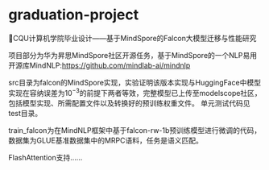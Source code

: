 # graduation-project
🤗CQU计算机学院毕业设计——基于MindSpore的Falcon大模型迁移与性能研究

项目部分为华为昇思MindSpore社区开源任务，基于MindSpore的一个NLP易用开源库MindNLP:https://github.com/mindlab-ai/mindnlp

src目录为falcon的MindSpore实现，实验证明该版本实现与HuggingFace中模型实现在容纳误差为$10^{-3}$的前提下两者等效，完整模型已上传至modelscope社区，包括模型实现、所需配置文件以及转换好的预训练权重文件。
单元测试代码见test目录。

train_falcon为在MindNLP框架中基于falcon-rw-1b预训练模型进行微调的代码，数据集为GLUE基准数据集中的MRPC语料，任务是语义匹配。

FlashAttention支持......